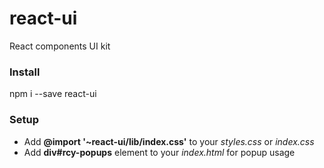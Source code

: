 # react-ui
React components UI kit

### Install
npm i --save react-ui

### Setup
- Add __@import '~react-ui/lib/index.css'__ to your *styles.css* or *index.css*
- Add __div#rcy-popups__ element to your *index.html* for popup usage
